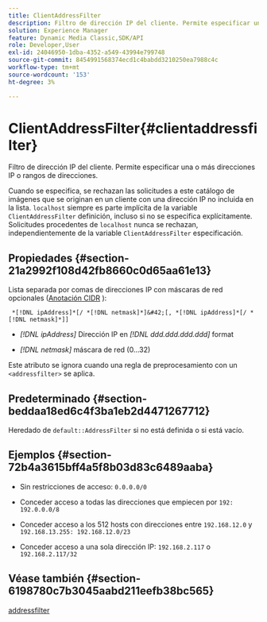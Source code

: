 ```yaml
---
title: ClientAddressFilter
description: Filtro de dirección IP del cliente. Permite especificar una o más direcciones IP o rangos de direcciones.
solution: Experience Manager
feature: Dynamic Media Classic,SDK/API
role: Developer,User
exl-id: 24046950-1dba-4352-a549-43994e799748
source-git-commit: 8454991568374ecd1c4babdd3210250ea7988c4c
workflow-type: tm+mt
source-wordcount: '153'
ht-degree: 3%

---
```


# ClientAddressFilter{#clientaddressfilter}

Filtro de dirección IP del cliente. Permite especificar una o más direcciones IP o rangos de direcciones.

Cuando se especifica, se rechazan las solicitudes a este catálogo de imágenes que se originan en un cliente con una dirección IP no incluida en la lista. `localhost` siempre es parte implícita de la variable `ClientAddressFilter` definición, incluso si no se especifica explícitamente. Solicitudes procedentes de `localhost` nunca se rechazan, independientemente de la variable `ClientAddressFilter` especificación.

## Propiedades {#section-21a2992f108d42fb8660c0d65aa61e13}

Lista separada por comas de direcciones IP con máscaras de red opcionales ([Anotación CIDR](https://en.wikipedia.org/wiki/Classless_Inter-Domain_Routing#CIDR_notation) ):

` *[!DNL ipAddress]*[/ *[!DNL netmask]*]&#42;[, *[!DNL ipAddress]*[/ *[!DNL netmask]*]]`

* *[!DNL ipAddress]* Dirección IP en *[!DNL ddd.ddd.ddd.ddd]* format

* *[!DNL netmask]* máscara de red (0...32)

Este atributo se ignora cuando una regla de preprocesamiento con un `<addressfilter>` se aplica.

## Predeterminado {#section-beddaa18ed6c4f3ba1eb2d4471267712}

Heredado de `default::AddressFilter` si no está definida o si está vacío.

## Ejemplos {#section-72b4a3615bff4a5f8b03d83c6489aaba}

* Sin restricciones de acceso: `0.0.0.0/0`
* Conceder acceso a todas las direcciones que empiecen por `192: 192.0.0.0/8`
* Conceder acceso a los 512 hosts con direcciones entre `192.168.12.0` y `192.168.13.255: 192.168.12.0/23`

* Conceder acceso a una sola dirección IP: `192.168.2.117` o `192.168.2.117/32`

## Véase también {#section-6198780c7b3045aabd211eefb38bc565}

[addressfilter](../../../../../ir-api/material-cat/image-rendering-api-ref/c-ir-material-catalog/c-ir-attributes-reference/r-ir-clientaddressfilter.md#reference-52a541cec0b0424faf263d1fb4946b5f)
